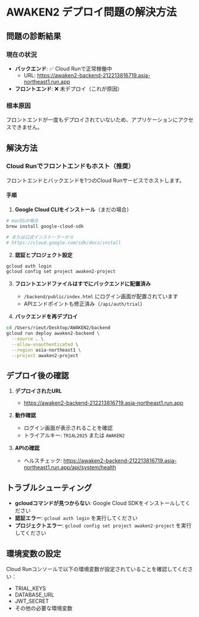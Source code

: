 # AWAKEN2 デプロイ問題の解決方法

## 問題の診断結果

### 現在の状況
- **バックエンド**: ✅ Cloud Runで正常稼働中
  - URL: https://awaken2-backend-212213816719.asia-northeast1.run.app
- **フロントエンド**: ❌ 未デプロイ（これが原因）

### 根本原因
フロントエンドが一度もデプロイされていないため、アプリケーションにアクセスできません。

## 解決方法

### Cloud Runでフロントエンドもホスト（推奨）

フロントエンドとバックエンドを1つのCloud Runサービスでホストします。

#### 手順

1. **Google Cloud CLIをインストール**（まだの場合）
```bash
# macOSの場合
brew install google-cloud-sdk

# または公式インストーラーから
# https://cloud.google.com/sdk/docs/install
```

2. **認証とプロジェクト設定**
```bash
gcloud auth login
gcloud config set project awaken2-project
```

3. **フロントエンドファイルはすでにバックエンドに配置済み**
   - `/backend/public/index.html` にログイン画面が配置されています
   - APIエンドポイントも修正済み（`/api/auth/trial`）

4. **バックエンドを再デプロイ**
```bash
cd /Users/rieut/Desktop/AWAKEN2/backend
gcloud run deploy awaken2-backend \
  --source . \
  --allow-unauthenticated \
  --region asia-northeast1 \
  --project awaken2-project
```

## デプロイ後の確認

1. **デプロイされたURL**
   - https://awaken2-backend-212213816719.asia-northeast1.run.app

2. **動作確認**
   - ログイン画面が表示されることを確認
   - トライアルキー: `TRIAL2025` または `AWAKEN2`

3. **APIの確認**
   - ヘルスチェック: https://awaken2-backend-212213816719.asia-northeast1.run.app/api/system/health

## トラブルシューティング

- **gcloudコマンドが見つからない**: Google Cloud SDKをインストールしてください
- **認証エラー**: `gcloud auth login` を実行してください
- **プロジェクトエラー**: `gcloud config set project awaken2-project` を実行してください

## 環境変数の設定

Cloud Runコンソールで以下の環境変数が設定されていることを確認してください：
- TRIAL_KEYS
- DATABASE_URL
- JWT_SECRET
- その他の必要な環境変数